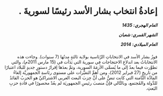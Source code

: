 <h1 dir="rtl">إعادةُ انتخاب بشار الأسد رئيسًا لسوريةَ .</h1>

<h5 dir="rtl">العام الهجري:  1435

الشهر القمري: شعبان

العام الميلادي: 2014</h5>

<p dir="rtl">فوزُ بشار الأسد في الانتخاباتِ الرِّئاسية بولاية ثالثةٍ مدتُها (7 سنوات). وجاءت هذه الانتخاباتُ بعد اندلاعِ الاحتجاجات في سوريةَ التي بَدَأت في (15 مارس 2011م)، والتي تطوَّرت فيما بعدُ إلى ما يُسمَّى الأزمَةَ السورية، وتمَّ بعدَها إقرارُ دستورٍ جديدٍ للبلاد اعتبارًا من تاريخ (27 فبراير 2012)، ومن أهمِّ التغيُّرات على مستوى رئاسةِ الجمهوريَّة إلغاءُ المادَّة الثَّامنة التي كانت تنصُّ على أنَّ حِزبَ البعث العربي الاشتراكيِّ هو الحزبُ القائدُ للدَّولة والمُجتمع، وبالتَّالي فإنَّ منصبَ رئيسِ الجمهوريَة لم يعُدْ محصورًا في قادةِ حزبِ البَعثِ.</p></br>

